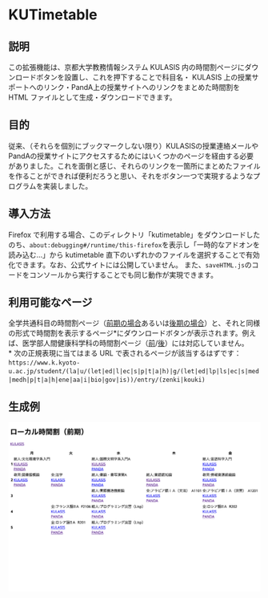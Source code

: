 # KUTimetable

## 説明
この拡張機能は、京都大学教務情報システム KULASIS 内の時間割ページにダウンロードボタンを設置し、これを押下することで科目名・ KULASIS 上の授業サポートへのリンク・PandA上の授業サイトへのリンクをまとめた時間割を HTML ファイルとして生成・ダウンロードできます。

## 目的
従来、（それらを個別にブックマークしない限り）KULASISの授業連絡メールやPandAの授業サイトにアクセスするためにはいくつかのページを経由する必要がありました。これを面倒と感じ、それらのリンクを一箇所にまとめたファイルを作ることができれば便利だろうと思い、それをボタン一つで実現するようなプログラムを実装しました。

## 導入方法
Firefox で利用する場合、このディレクトリ「kutimetable」をダウンロードしたのち、`about:debugging#/runtime/this-firefox`を表示し「一時的なアドオンを読み込む…」から kutimetable 直下のいずれかのファイルを選択することで有効化できます。なお、公式サイトには公開していません。
また、`saveHTML.js`のコードをコンソールから実行することでも同じ動作が実現できます。

## 利用可能なページ
全学共通科目の時間割ページ（[前期の場合](https://www.k.kyoto-u.ac.jp/student/la/entry/zenki)あるいは[後期の場合](https://www.k.kyoto-u.ac.jp/student/la/entry/kouki)）と、それと同様の形式で時間割を表示するページ*にダウンロードボタンが表示されます。例えば、医学部人間健康科学科の時間割ページ（[前](https://www.k.kyoto-u.ac.jp/student/u/medh/entry/zenki)/[後](https://www.k.kyoto-u.ac.jp/student/u/medh/entry/kouki)）には対応していません。  
\* 次の正規表現に当てはまる URL で表されるページが該当するはずです：`https://www.k.kyoto-u.ac.jp/student/(la|u/(let|ed|l|ec|s|p|t|a|h)|g/(let|ed|lp|ls|ec|s|med|medh|p|t|a|h|ene|aa|i|bio|gov|is))/entry/(zenki|kouki)`

## 生成例
![example](./example.png)